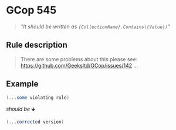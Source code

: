 ﻿# GCop 545

> *"It should be written as `{CollectionName}.Contains({Value})`"*

## Rule description
> There are some problems about this.please see: https://github.com/Geeksltd/GCop/issues/142
...

## Example

```csharp
(...some violating rule)
```

*should be* 🡻

```csharp
(...corrected version)
```
